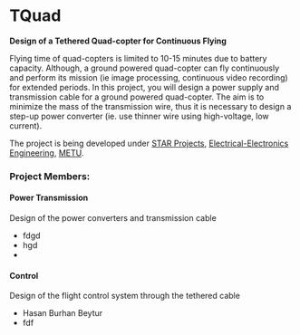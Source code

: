TQuad
=====

**Design of a Tethered Quad-copter for Continuous Flying**

Flying time of quad-copters is limited to 10-15 minutes due to battery capacity. Although, a ground powered quad-copter can fly continuously and perform its mission (ie image processing, continuous video recording) for extended periods. In this project, you will design a power supply and transmission cable for a ground powered quad-copter. The aim is to minimize the mass of the transmission wire, thus it is necessary to design a step-up power converter (ie. use thinner wire using high-voltage, low current).

The project is being developed under [STAR Projects](http://star.eee.metu.edu.tr/), [Electrical-Electronics Engineering](http://eee2.metu.edu.tr/), [METU](http://www.metu.edu.tr/).

### Project Members:

#### Power Transmission
Design of the power converters and transmission cable
*  fdgd
*  hgd
*  

#### Control
Design of the flight control system through the tethered cable

*  Hasan Burhan Beytur
*  fdf


